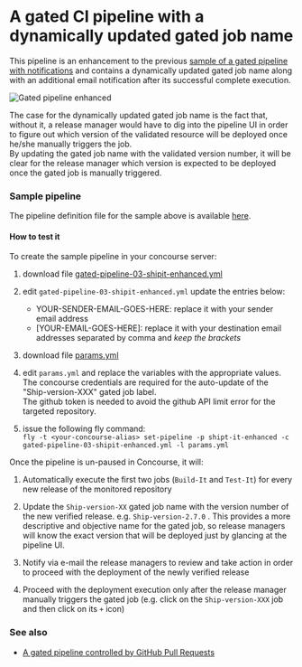 # A gated CI pipeline with a dynamically updated gated job name

This pipeline is an enhancement to the previous [sample of a gated pipeline with notifications](../02-shipit) and contains a dynamically updated gated job name along with an additional email notification after its successful complete execution.


![Gated pipeline enhanced](https://raw.githubusercontent.com/lsilvapvt/misc-support-files/master/docs/images/shipit-gated-pipeline-enhanced.gif)


The case for the dynamically updated gated job name is the fact that, without it, a release manager would have to dig into the pipeline UI in order to figure out which version of the validated resource will be deployed once he/she manually triggers the job.  
By updating the gated job name with the validated version number, it will be clear for the release manager which version is expected to be deployed once the gated job is manually triggered.


### Sample pipeline
The pipeline definition file for the sample above is available [here](gated-pipeline-03-shipit-enhanced.yml).

#### How to test it
To create the sample pipeline in your concourse server:

1. download file [gated-pipeline-03-shipit-enhanced.yml](gated-pipeline-03-shipit-enhanced.yml)


1. edit `gated-pipeline-03-shipit-enhanced.yml` update the entries below:  
   - YOUR-SENDER-EMAIL-GOES-HERE: replace it with your sender email address  
   - [YOUR-EMAIL-GOES-HERE]: replace it with your destination email addresses separated by comma and *keep the brackets*


1. download file [params.yml](params.yml)

1. edit `params.yml` and replace the variables with the appropriate values.   
   The concourse credentials are required for the auto-update of the "Ship-version-XXX" gated job label.   
   The github token is needed to avoid the github API limit error for the targeted repository.

1. issue the following fly command:   
`fly -t <your-concourse-alias> set-pipeline -p shipt-it-enhanced -c gated-pipeline-03-shipit-enhanced.yml -l params.yml`


Once the pipeline is un-paused in Concourse, it will:

1. Automatically execute the first two jobs (`Build-It` and `Test-It`) for every new release of the monitored repository

1. Update the `Ship-version-XX` gated job name with the version number of the new verified release. e.g. `Ship-version-2.7.0` . This provides a more descriptive and objective name for the gated job, so release managers will know the exact version that will be deployed just by glancing at the pipeline UI.

1. Notify via e-mail the release managers to review and take action in order to proceed with the deployment of the newly verified release

1. Proceed with the deployment execution only after the release manager manually triggers the gated job (e.g. click on the `Ship-version-XXX` job and then click on its `+` icon)


### See also

- [A gated pipeline controlled by GitHub Pull Requests](../04-github-pull-request)  
